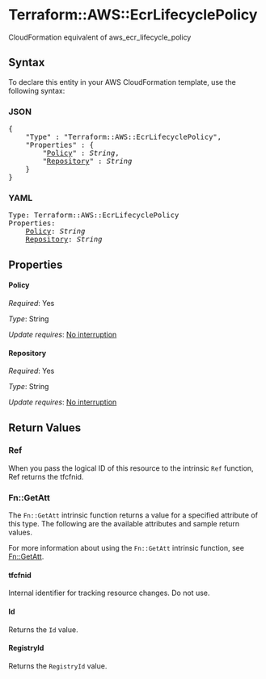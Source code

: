 # Terraform::AWS::EcrLifecyclePolicy

CloudFormation equivalent of aws_ecr_lifecycle_policy

## Syntax

To declare this entity in your AWS CloudFormation template, use the following syntax:

### JSON

<pre>
{
    "Type" : "Terraform::AWS::EcrLifecyclePolicy",
    "Properties" : {
        "<a href="#policy" title="Policy">Policy</a>" : <i>String</i>,
        "<a href="#repository" title="Repository">Repository</a>" : <i>String</i>
    }
}
</pre>

### YAML

<pre>
Type: Terraform::AWS::EcrLifecyclePolicy
Properties:
    <a href="#policy" title="Policy">Policy</a>: <i>String</i>
    <a href="#repository" title="Repository">Repository</a>: <i>String</i>
</pre>

## Properties

#### Policy

_Required_: Yes

_Type_: String

_Update requires_: [No interruption](https://docs.aws.amazon.com/AWSCloudFormation/latest/UserGuide/using-cfn-updating-stacks-update-behaviors.html#update-no-interrupt)

#### Repository

_Required_: Yes

_Type_: String

_Update requires_: [No interruption](https://docs.aws.amazon.com/AWSCloudFormation/latest/UserGuide/using-cfn-updating-stacks-update-behaviors.html#update-no-interrupt)

## Return Values

### Ref

When you pass the logical ID of this resource to the intrinsic `Ref` function, Ref returns the tfcfnid.

### Fn::GetAtt

The `Fn::GetAtt` intrinsic function returns a value for a specified attribute of this type. The following are the available attributes and sample return values.

For more information about using the `Fn::GetAtt` intrinsic function, see [Fn::GetAtt](https://docs.aws.amazon.com/AWSCloudFormation/latest/UserGuide/intrinsic-function-reference-getatt.html).

#### tfcfnid

Internal identifier for tracking resource changes. Do not use.

#### Id

Returns the <code>Id</code> value.

#### RegistryId

Returns the <code>RegistryId</code> value.

